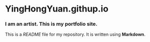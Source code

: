 # YingHongYuan.githup.io

### I am an artist. This is my portfolio site.

This is a *README* file for my repository. It is written using **Markdown**.

